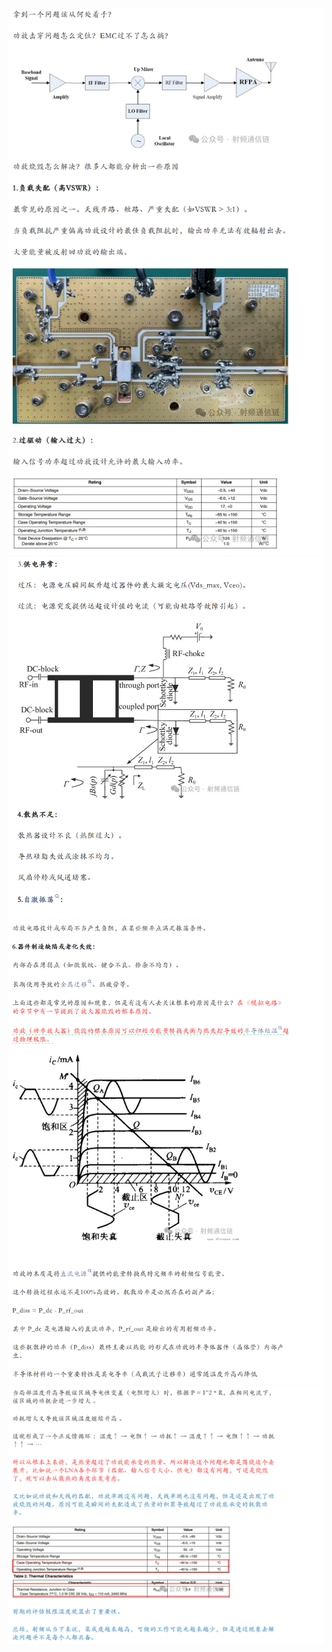 ![](https://raw.githubusercontent.com/LeroyK111/pictureBed/master/20250810015335.png)
![](https://raw.githubusercontent.com/LeroyK111/pictureBed/master/20250810015356.png)
![](https://raw.githubusercontent.com/LeroyK111/pictureBed/master/20250810015413.png)
![](https://raw.githubusercontent.com/LeroyK111/pictureBed/master/20250810015430.png)

